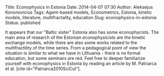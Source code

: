 Title: Econophysics in Estonia
Date: 2014-04-07 07:30
Author: Aleksejus Kononovicius
Tags: Agent-based models, Econometrics, Estonia, kinetic models, literature, multifractality, education
Slug: econophysics-in-estonia
Status: published

It appears that
our "Baltic sister" Estonia also has some econophycists. The main area
of research of the Estonian econophysicists are the kinetic exchange
models, while there are also some works related to the multifractility
of the time series. From a pedagogical point of view the situation is
similar to what we have in Lithuania - there is no formal education, but
some seminars are red. Feel free to deeper familiarize yourself with
econophysics in Estonia by reading an article by M. Patriarca et al.
\[cite id="Patriarca2010SciCul"\].
